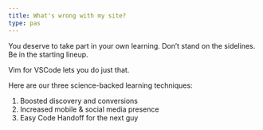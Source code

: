 ```yaml
---
title: What's wrong with my site? 
type: pas 
---
```


You deserve to take part in your own learning. Don’t stand on the sidelines. Be in the starting lineup.

Vim for VSCode lets you do just that.

Here are our three science-backed learning techniques:

1. Boosted discovery and conversions
2. Increased mobile & social media presence
3. Easy Code Handoff for the next guy